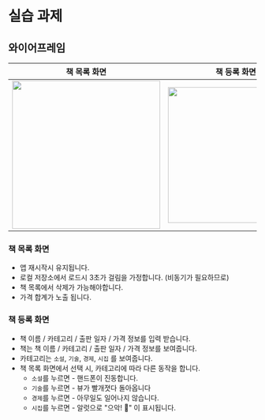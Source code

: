 # 실습 과제

## 와이어프레임

책 목록  화면|책 등록 화면 
---|---
<img src=https://user-images.githubusercontent.com/39197978/164747403-a83cddde-d822-4bf5-9e56-ab62ac138b77.png width=300>|<img src=https://user-images.githubusercontent.com/39197978/164748503-9eb88df1-a568-4002-8554-d8f3c45eda4f.png width=275>


### 책 목록  화면  
 - 앱 재시작시 유지됩니다.
 - 로컬 저장소에서 로드시 3초가 걸림을 가정합니다. (비동기가 필요하므로)
 - 책 목록에서 삭제가 가능해야합니다.
 - 가격 합계가 노출 됩니다.   

### 책 등록 화면 
- 책 이름 / 카테고리 / 출판 일자 / 가격 정보를 입력 받습니다.
- 책는 책 이름 / 카테고리 / 출판 일자 / 가격 정보를 보여줍니다.
- 카테고리는 `소설`, `기술`, `경제`, `시집` 를 보여줍니다.
- 책 목록  화면에서 선택 시, 카테고리에 따라 다른 동작을 합니다.
    - `소설`를 누르면 - 핸드폰이 진동합니다.
    - `기술`를 누르면 - 뷰가 빨개졋다 돌아옵니다
    - `경제`를 누르면 - 아무일도 일어나지 않습니다.
    - `시집`를 누르면 - 알럿으로 "으악! 🧟" 이 표시됩니다.
